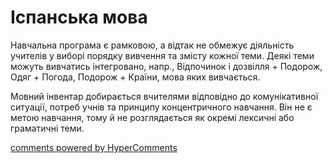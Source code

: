 <div id="hypercomments_widget" class="js-hypercomments-widget invisible"></div>

# Іспанська   мова

Навчальна програма є рамковою, а відтак не обмежує діяльність учителів у виборі порядку вивчення та змісту кожної теми. Деякі теми можуть вивчатись інтегровано, напр., Відпочинок і дозвілля + Подорож, Одяг + Погода, Подорож + Країни, мова яких вивчається.

Мовний інвентар добирається вчителями відповідно до комунікативної ситуації, потреб учнів та принципу концентричного навчання. Він не є метою навчання, тому й не розглядається як окремі лексичні або граматичні теми.



<div class="js-hypercomments-container">
    <a href="http://hypercomments.com" class="hc-link" title="comments widget">comments powered by HyperComments</a>
</div>